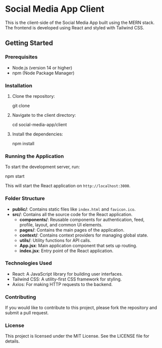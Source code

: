 # Social Media App Client

This is the client-side of the Social Media App built using the MERN stack. The frontend is developed using React and styled with Tailwind CSS.

## Getting Started

### Prerequisites

- Node.js (version 14 or higher)
- npm (Node Package Manager)

### Installation

1. Clone the repository:

   git clone <repository-url>

2. Navigate to the client directory:

   cd social-media-app/client

3. Install the dependencies:

   npm install

### Running the Application

To start the development server, run:

npm start

This will start the React application on `http://localhost:3000`.

### Folder Structure

- **public/**: Contains static files like `index.html` and `favicon.ico`.
- **src/**: Contains all the source code for the React application.
  - **components/**: Reusable components for authentication, feed, profile, layout, and common UI elements.
  - **pages/**: Contains the main pages of the application.
  - **context/**: Contains context providers for managing global state.
  - **utils/**: Utility functions for API calls.
  - **App.jsx**: Main application component that sets up routing.
  - **index.jsx**: Entry point of the React application.

### Technologies Used

- React: A JavaScript library for building user interfaces.
- Tailwind CSS: A utility-first CSS framework for styling.
- Axios: For making HTTP requests to the backend.

### Contributing

If you would like to contribute to this project, please fork the repository and submit a pull request.

### License

This project is licensed under the MIT License. See the LICENSE file for details.